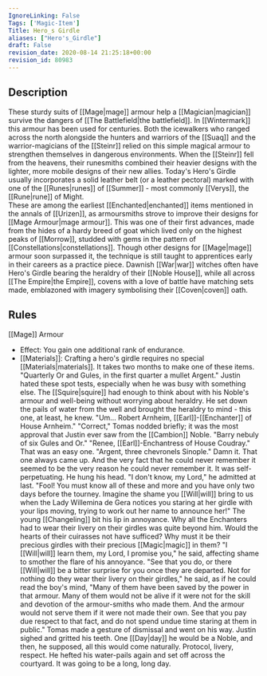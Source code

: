 ```yaml
---
IgnoreLinking: False
Tags: ['Magic-Item']
Title: Hero_s Girdle
aliases: ["Hero's_Girdle"]
draft: False
revision_date: 2020-08-14 21:25:18+00:00
revision_id: 80983
---
```


## Description
These sturdy suits of [[Mage|mage]] armour help a [[Magician|magician]] survive the dangers of [[The Battlefield|the battlefield]]. In [[Wintermark]] this armour has been used for centuries. Both the icewalkers who ranged across the north alongside the hunters and warriors of the [[Suaq]] and the warrior-magicians of the [[Steinr]] relied on this simple magical armour to strengthen themselves in dangerous environments. When the [[Steinr]] fell from the heavens, their runesmiths combined their heavier designs with the lighter, more mobile designs of their new allies. Today's Hero's Girdle usually incorporates a solid leather belt (or a leather pectoral) marked with one of the [[Runes|runes]] of [[Summer]] - most commonly [[Verys]], the [[Rune|rune]] of Might.  
These are among the earliest [[Enchanted|enchanted]] items mentioned in the annals of [[Urizen]], as armoursmiths strove to improve their designs for [[Mage Armour|mage armour]]. This was one of their first advances, made from the hides of a hardy breed of goat which lived only on the highest peaks of [[Morrow]], studded with gems in the pattern of [[Constellations|constellations]]. Though other designs for [[Mage|mage]] armour soon surpassed it, the technique is still taught to apprentices early in their careers as a practice piece. 
Dawnish [[War|war]] witches often have Hero's Girdle bearing the heraldry of their [[Noble House]], while all across [[The Empire|the Empire]], covens with a love of battle have matching sets made, emblazoned with imagery symbolising their [[Coven|coven]] oath.
## Rules
[[Mage]] Armour
* Effect: You gain one additional rank of endurance.
* [[Materials]]: Crafting a hero's girdle requires no special [[Materials|materials]]. It takes two months to make one of these items.
"Quarterly Or and Gules, in the first quarter a mullet Argent."
Justin hated these spot tests, especially when he was busy with something else. The [[Squire|squire]] had enough to think about with his Noble's armour and well-being without worrying about heraldry. He set down the pails of water from the well and brought the heraldry to mind - this one, at least, he knew. "Um... Robert Arnheim, [[Earl]]-[[Enchanter]] of House Arnheim."
"Correct," Tomas nodded briefly; it was the most approval that Justin ever saw from the [[Cambion]] Noble. "Barry nebuly of six Gules and Or."
"Renee, [[Earl]]-Enchantress of House Coudray." That was an easy one.
"Argent, three chevronels Sinople."
Damn it. That one always came up. And the very fact that he could never remember it seemed to be the very reason he could never remember it. It was self-perpetuating. He hung his head. "I don't know, my Lord," he admitted at last.
"Fool! You must know all of these and more and you have only two days before the tourney. Imagine the shame you [[Will|will]] bring to us when the Lady Willemina de Gera notices you staring at her girdle with your lips moving, trying to work out her name to announce her!"
The young [[Changeling]] bit his lip in annoyance. Why all the Enchanters had to wear their livery on their girdles was quite beyond him. Would the hearts of their cuirasses not have sufficed? Why must it be their precious girdles with their precious [[Magic|magic]] in them? "I [[Will|will]] learn them, my Lord, I promise you," he said, affecting shame to smother the flare of his annoyance.
"See that you do, or there [[Will|will]] be a bitter surprise for you once they are departed. Not for nothing do they wear their livery on their girdles," he said, as if he could read the boy's mind, "Many of them have been saved by the power in that armour. Many of them would not be alive if it were not for the skill and devotion of the armour-smiths who made them. And the armour would not serve them if it were not made their own. See that you pay due respect to that fact, and do not spend undue time staring at them in public." Tomas made a gesture of dismissal and went on his way.
Justin sighed and gritted his teeth. One [[Day|day]] he would be a Noble, and then, he supposed, all this would come naturally. Protocol, livery, respect. He hefted his water-pails again and set off across the courtyard. It was going to be a long, long day.